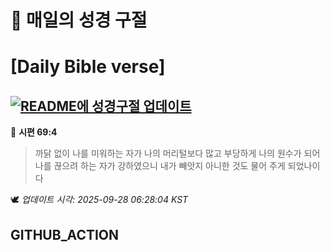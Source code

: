 # 🙏 매일의 성경 구절
# [Daily Bible verse]
## [![README에 성경구절 업데이트](https://github.com/DONGSUKA/first_test/actions/workflows/update-readme-bible.yml/badge.svg)](https://github.com/DONGSUKA/first_test/actions/workflows/update-readme-bible.yml)
<!-- START_BIBLE_VERSE -->
📖 **시편 69:4**
> 까닭 없이 나를 미워하는 자가 나의 머리털보다 많고 부당하게 나의 원수가 되어 나를 끊으려 하는 자가 강하였으니 내가 빼앗지 아니한 것도 물어 주게 되었나이다

🕊️ _업데이트 시각: 2025-09-28 06:28:04 KST_
  <!-- END_BIBLE_VERSE -->
## GITHUB_ACTION
